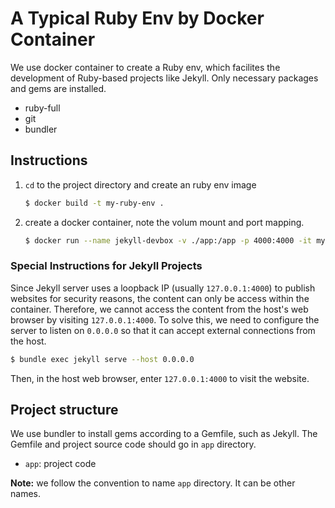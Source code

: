 # A Typical Ruby Env by Docker Container

We use docker container to create a Ruby env, which facilites the development of Ruby-based projects like Jekyll. Only necessary packages and gems are installed.
- ruby-full
- git
- bundler


## Instructions 
1. `cd` to the project directory and create an ruby env image

    ```bash
    $ docker build -t my-ruby-env .
    ```

2. create a docker container, note the volum mount and port mapping.

    ```bash
    $ docker run --name jekyll-devbox -v ./app:/app -p 4000:4000 -it my-ruby-env /usr/bin/bash
    ```

### Special Instructions for Jekyll Projects
Since Jekyll server uses a loopback IP (usually `127.0.0.1:4000`) to publish websites for security reasons, the content can only be access within the container. Therefore, we cannot access the content from the host's web browser by visiting `127.0.0.1:4000`. To solve this, we need to configure the server to listen on `0.0.0.0` so that it can accept external connections from the host. 

```bash
$ bundle exec jekyll serve --host 0.0.0.0
```

Then, in the host web browser, enter `127.0.0.1:4000` to visit the website.


## Project structure
We use bundler to install gems according to a Gemfile, such as Jekyll. The Gemfile and project source code should go in `app` directory.
- `app`: project code

**Note:** we follow the convention to name `app` directory. It can be other names.

